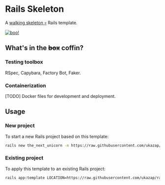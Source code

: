 # Rails Skeleton

A [walking skeleton 💀](https://www.codewithjason.com/walking-skeleton-always-start-projects-one/) Rails template.

[![boo!](https://media.giphy.com/media/iNKAnkInJvr5UV7xKH/giphy.gif)](#)

## What's in the ~~box~~ coffin?

### Testing toolbox

RSpec, Capybara, Factory Bot, Faker.

### Containerization

[TODO] Docker files for development and deployment.

## Usage

### New project

To start a new Rails project based on this template:

```sh
rails new the_next_unicorn -m https://raw.githubusercontent.com/ukazap/rails-skeleton/main/template.rb
```

### Existing project

To apply this template to an existing Rails project:

```sh
rails app:template LOCATION=https://raw.githubusercontent.com/ukazap/rails-skeleton/main/template.rb
```
